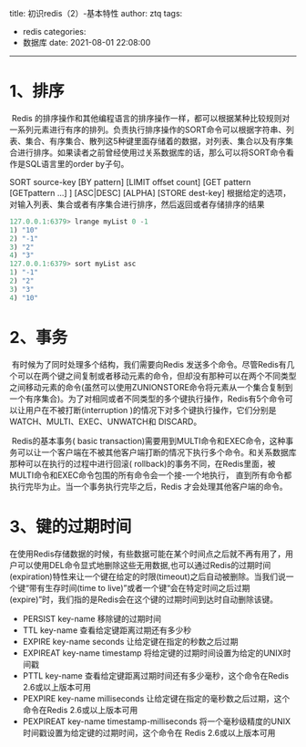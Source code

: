 title: 初识redis（2）-基本特性
author: ztq
tags:
  - redis
categories:
  - 数据库
date: 2021-08-01 22:08:00
---

# 1、排序

​		Redis 的排序操作和其他编程语言的排序操作一样，都可以根据某种比较规则对一系列元素进行有序的排列。负责执行排序操作的SORT命令可以根据字符串、列表、集合、有序集合、散列这5种键里面存储着的数据，对列表、集合以及有序集合进行排序。如果读者之前曾经使用过关系数据库的话，那么可以将SORT命令看作是SQL语言里的order by子句。

SORT source-key [BY pattern] [LIMIT offset count] [GET pattern [GETpattern ...] ] [ASC|DESC] [ALPHA] [STORE dest-key] 根据给定的选项，对输入列表、集合或者有序集合进行排序，然后返回或者存储排序的结果

```java
127.0.0.1:6379> lrange myList 0 -1
1) "10"
2) "-1"
3) "2"
4) "3"
127.0.0.1:6379> sort myList asc
1) "-1"
2) "2"
3) "3"
4) "10"
```

# 2、事务

​		有时候为了同时处理多个结构，我们需要向Redis 发送多个命令。尽管Redis有几个可以在两个键之间复制或者移动元素的命令，但却没有那种可以在两个不同类型之间移动元素的命令(虽然可以使用ZUNIONSTORE命令将元素从一个集合复制到一个有序集合)。为了对相同或者不同类型的多个键执行操作，Redis有5个命令可以让用户在不被打断(interruption )的情况下对多个键执行操作，它们分别是WATCH、MULTI、EXEC、UNWATCH和 DISCARD。

​		Redis的基本事务( basic transaction)需要用到MULTI命令和EXEC命令，这种事务可以让一个客户端在不被其他客户端打断的情况下执行多个命令。和关系数据库那种可以在执行的过程中进行回滚( rollback)的事务不同，在Redis里面，被MULTI命令和EXEC命令包围的所有命令会一个接-一个地执行， 直到所有命令都执行完毕为止。当一个事务执行完毕之后，Redis 才会处理其他客户端的命令。

# 3、键的过期时间

​		在使用Redis存储数据的时候，有些数据可能在某个时间点之后就不再有用了，用户可以使用DEL命令显式地删除这些无用数据,也可以通过Redis的过期时间(expiration)特性来让一个键在给定的时限(timeout)之后自动被删除。当我们说一个键“带有生存时间(time to live)”或者一个键“会在特定时间之后过期(expire)”时，我们指的是Redis会在这个键的过期时间到达时自动删除该键。

- PERSIST key-name		移除键的过期时间
- TTL key-name		查看给定键距离过期还有多少秒
- EXPIRE key-name seconds		让给定键在指定的秒数之后过期
- EXPIREAT key-name timestamp		将给定键的过期时间设置为给定的UNIX时间戳
- PTTL key-name		查看给定键距离过期时间还有多少毫秒，这个命令在Redis 2.6或以上版本可用
- PEXPIRE key-name milliseconds		让给定键在指定的毫秒数之后过期，这个命令在Redis 2.6或以上版本可用
- PEXPIREAT key-name timestamp-milliseconds		将一个毫秒级精度的UNIX时间戳设置为给定键的过期时间，这个命令在 Redis 2.6或以上版本可用


